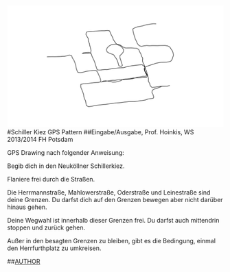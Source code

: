 ![image](screenshot.png)  
#Schiller Kiez GPS Pattern 
##Eingabe/Ausgabe, Prof. Hoinkis, WS 2013/2014 FH Potsdam

GPS Drawing nach folgender Anweisung:

Begib dich in den Neuköllner Schillerkiez. 

Flaniere frei durch die Straßen. 

Die Herrmannstraße, Mahlowerstraße, Oderstraße und Leinestraße sind deine Grenzen. Du darfst dich auf den Grenzen bewegen aber nicht darüber hinaus gehen. 

Deine Wegwahl ist innerhalb dieser Grenzen frei. Du darfst auch mittendrin stoppen und zurück gehen. 

Außer in den besagten Grenzen zu bleiben, gibt es die Bedingung, einmal den Herrfurthplatz zu umkreisen. 

##[AUTHOR](https://github.com/davidroettger)  